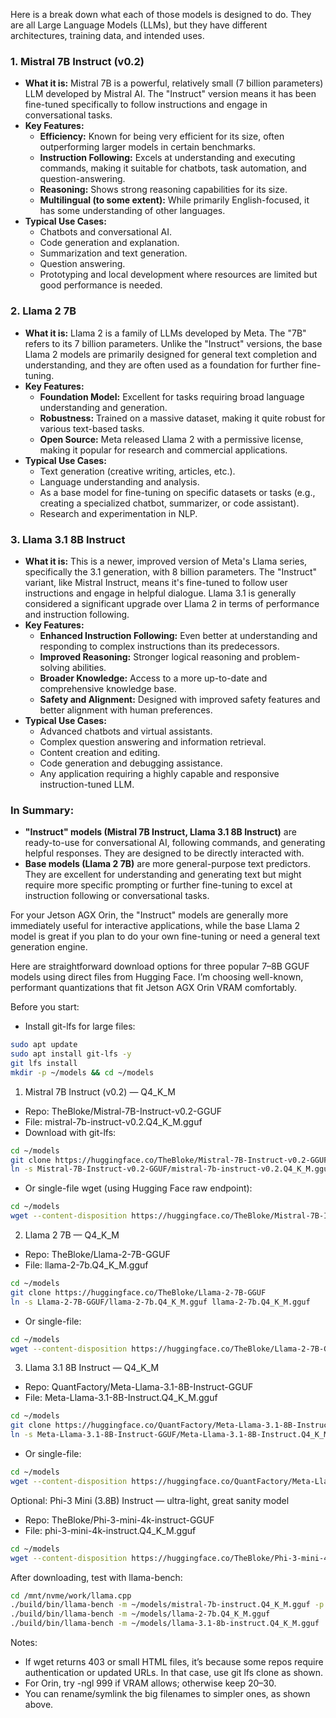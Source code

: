 Here is a break down what each of those models is designed to do. They are all Large Language Models (LLMs), but they have different architectures, training data, and intended uses.

### 1. Mistral 7B Instruct (v0.2)
- **What it is:** Mistral 7B is a powerful, relatively small (7 billion parameters) LLM developed by Mistral AI. The "Instruct" version means it has been fine-tuned specifically to follow instructions and engage in conversational tasks.
- **Key Features:**
    - **Efficiency:** Known for being very efficient for its size, often outperforming larger models in certain benchmarks.
    - **Instruction Following:** Excels at understanding and executing commands, making it suitable for chatbots, task automation, and question-answering.
    - **Reasoning:** Shows strong reasoning capabilities for its size.
    - **Multilingual (to some extent):** While primarily English-focused, it has some understanding of other languages.
- **Typical Use Cases:**
    - Chatbots and conversational AI.
    - Code generation and explanation.
    - Summarization and text generation.
    - Question answering.
    - Prototyping and local development where resources are limited but good performance is needed.

### 2. Llama 2 7B
- **What it is:** Llama 2 is a family of LLMs developed by Meta. The "7B" refers to its 7 billion parameters. Unlike the "Instruct" versions, the base Llama 2 models are primarily designed for general text completion and understanding, and they are often used as a foundation for further fine-tuning.
- **Key Features:**
    - **Foundation Model:** Excellent for tasks requiring broad language understanding and generation.
    - **Robustness:** Trained on a massive dataset, making it quite robust for various text-based tasks.
    - **Open Source:** Meta released Llama 2 with a permissive license, making it popular for research and commercial applications.
- **Typical Use Cases:**
    - Text generation (creative writing, articles, etc.).
    - Language understanding and analysis.
    - As a base model for fine-tuning on specific datasets or tasks (e.g., creating a specialized chatbot, summarizer, or code assistant).
    - Research and experimentation in NLP.

### 3. Llama 3.1 8B Instruct
- **What it is:** This is a newer, improved version of Meta's Llama series, specifically the 3.1 generation, with 8 billion parameters. The "Instruct" variant, like Mistral Instruct, means it's fine-tuned to follow user instructions and engage in helpful dialogue. Llama 3.1 is generally considered a significant upgrade over Llama 2 in terms of performance and instruction following.
- **Key Features:**
    - **Enhanced Instruction Following:** Even better at understanding and responding to complex instructions than its predecessors.
    - **Improved Reasoning:** Stronger logical reasoning and problem-solving abilities.
    - **Broader Knowledge:** Access to a more up-to-date and comprehensive knowledge base.
    - **Safety and Alignment:** Designed with improved safety features and better alignment with human preferences.
- **Typical Use Cases:**
    - Advanced chatbots and virtual assistants.
    - Complex question answering and information retrieval.
    - Content creation and editing.
    - Code generation and debugging assistance.
    - Any application requiring a highly capable and responsive instruction-tuned LLM.

### In Summary:
- **"Instruct" models (Mistral 7B Instruct, Llama 3.1 8B Instruct)** are ready-to-use for conversational AI, following commands, and generating helpful responses. They are designed to be directly interacted with.
- **Base models (Llama 2 7B)** are more general-purpose text predictors. They are excellent for understanding and generating text but might require more specific prompting or further fine-tuning to excel at instruction following or conversational tasks.

For your Jetson AGX Orin, the "Instruct" models are generally more immediately useful for interactive applications, while the base Llama 2 model is great if you plan to do your own fine-tuning or need a general text generation engine.


Here are straightforward download options for three popular 7–8B GGUF models using direct files from Hugging Face. I’m choosing well-known, performant quantizations that fit Jetson AGX Orin VRAM comfortably.

Before you start:
- Install git-lfs for large files:
```bash
sudo apt update
sudo apt install git-lfs -y
git lfs install
mkdir -p ~/models && cd ~/models
```

1) Mistral 7B Instruct (v0.2) — Q4_K_M
- Repo: TheBloke/Mistral-7B-Instruct-v0.2-GGUF
- File: mistral-7b-instruct-v0.2.Q4_K_M.gguf
- Download with git-lfs:
```bash
cd ~/models
git clone https://huggingface.co/TheBloke/Mistral-7B-Instruct-v0.2-GGUF
ln -s Mistral-7B-Instruct-v0.2-GGUF/mistral-7b-instruct-v0.2.Q4_K_M.gguf mistral-7b-instruct.Q4_K_M.gguf
```
- Or single-file wget (using Hugging Face raw endpoint):
```bash
cd ~/models
wget --content-disposition https://huggingface.co/TheBloke/Mistral-7B-Instruct-v0.2-GGUF/resolve/main/mistral-7b-instruct-v0.2.Q4_K_M.gguf
```

2) Llama 2 7B — Q4_K_M
- Repo: TheBloke/Llama-2-7B-GGUF
- File: llama-2-7b.Q4_K_M.gguf
```bash
cd ~/models
git clone https://huggingface.co/TheBloke/Llama-2-7B-GGUF
ln -s Llama-2-7B-GGUF/llama-2-7b.Q4_K_M.gguf llama-2-7b.Q4_K_M.gguf
```
- Or single-file:
```bash
cd ~/models
wget --content-disposition https://huggingface.co/TheBloke/Llama-2-7B-GGUF/resolve/main/llama-2-7b.Q4_K_M.gguf
```

3) Llama 3.1 8B Instruct — Q4_K_M
- Repo: QuantFactory/Meta-Llama-3.1-8B-Instruct-GGUF
- File: Meta-Llama-3.1-8B-Instruct.Q4_K_M.gguf
```bash
cd ~/models
git clone https://huggingface.co/QuantFactory/Meta-Llama-3.1-8B-Instruct-GGUF
ln -s Meta-Llama-3.1-8B-Instruct-GGUF/Meta-Llama-3.1-8B-Instruct.Q4_K_M.gguf llama-3.1-8b-instruct.Q4_K_M.gguf
```
- Or single-file:
```bash
cd ~/models
wget --content-disposition https://huggingface.co/QuantFactory/Meta-Llama-3.1-8B-Instruct-GGUF/resolve/main/Meta-Llama-3.1-8B-Instruct.Q4_K_M.gguf
```

Optional: Phi-3 Mini (3.8B) Instruct — ultra-light, great sanity model
- Repo: TheBloke/Phi-3-mini-4k-instruct-GGUF
- File: phi-3-mini-4k-instruct.Q4_K_M.gguf
```bash
cd ~/models
wget --content-disposition https://huggingface.co/TheBloke/Phi-3-mini-4k-instruct-GGUF/resolve/main/phi-3-mini-4k-instruct.Q4_K_M.gguf
```

After downloading, test with llama-bench:
```bash
cd /mnt/nvme/work/llama.cpp
./build/bin/llama-bench -m ~/models/mistral-7b-instruct.Q4_K_M.gguf -p 1024 -n 128 -ngl 20 -t $(nproc) -r 3
./build/bin/llama-bench -m ~/models/llama-2-7b.Q4_K_M.gguf               -p 1024 -n 128 -ngl 20 -t $(nproc) -r 3
./build/bin/llama-bench -m ~/models/llama-3.1-8b-instruct.Q4_K_M.gguf    -p 1024 -n 128 -ngl 20 -t $(nproc) -r 3
```

Notes:
- If wget returns 403 or small HTML files, it’s because some repos require authentication or updated URLs. In that case, use git lfs clone as shown.
- For Orin, try -ngl 999 if VRAM allows; otherwise keep 20–30.
- You can rename/symlink the big filenames to simpler ones, as shown above.
